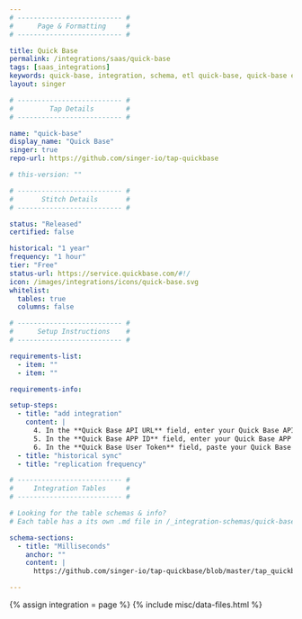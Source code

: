 ```yaml
---
# -------------------------- #
#      Page & Formatting     #
# -------------------------- #

title: Quick Base
permalink: /integrations/saas/quick-base
tags: [saas_integrations]
keywords: quick-base, integration, schema, etl quick-base, quick-base etl, quick-base schema
layout: singer

# -------------------------- #
#         Tap Details        #
# -------------------------- #

name: "quick-base"
display_name: "Quick Base"
singer: true
repo-url: https://github.com/singer-io/tap-quickbase

# this-version: ""

# -------------------------- #
#       Stitch Details       #
# -------------------------- #

status: "Released"
certified: false

historical: "1 year"
frequency: "1 hour"
tier: "Free"
status-url: https://service.quickbase.com/#!/
icon: /images/integrations/icons/quick-base.svg
whitelist:
  tables: true
  columns: false

# -------------------------- #
#      Setup Instructions    #
# -------------------------- #

requirements-list:
  - item: ""
  - item: ""

requirements-info:

setup-steps:
  - title: "add integration"
    content: |
      4. In the **Quick Base API URL** field, enter your Quick Base API URL.
      5. In the **Quick Base APP ID** field, enter your Quick Base APP ID.
      6. In the **Quick Base User Token** field, paste your Quick Base User Token.
  - title: "historical sync"
  - title: "replication frequency"

# -------------------------- #
#     Integration Tables     #
# -------------------------- #

# Looking for the table schemas & info?
# Each table has a its own .md file in /_integration-schemas/quick-base

schema-sections:
  - title: "Milliseconds"
    anchor: ""
    content: |
      https://github.com/singer-io/tap-quickbase/blob/master/tap_quickbase/__init__.py#L89

---
```

{% assign integration = page %}
{% include misc/data-files.html %}

